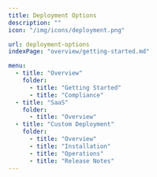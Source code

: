 ```yaml
---
title: Deployment Options
description: ""
icon: "/img/icons/deployment.png"

url: deployment-options
indexPage: "overview/getting-started.md"

menu:
  - title: "Overview"
    folder:
      - title: "Getting Started"
      - title: "Compliance"
  - title: "SaaS"
    folder:
      - title: "Overview"
  - title: "Custom Deployment"
    folder:
      - title: "Overview"
      - title: "Installation"
      - title: "Operations"     
      - title: "Release Notes"
---
```

